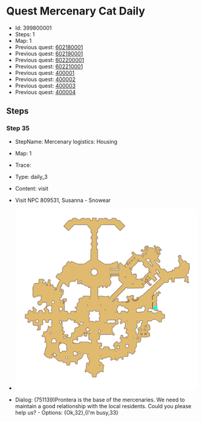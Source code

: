# Quest Mercenary Cat Daily

- Id: 399800001
- Steps: 1
- Map: 1
- Previous quest: [602180001](602180001.md)
- Previous quest: [602190001](602190001.md)
- Previous quest: [602200001](602200001.md)
- Previous quest: [602210001](602210001.md)
- Previous quest: [400001](400001.md)
- Previous quest: [400002](400002.md)
- Previous quest: [400003](400003.md)
- Previous quest: [400004](400004.md)

## Steps

### Step 35
- StepName:  Mercenary logistics: Housing
- Map:  1
- Trace:  
- Type:  daily_3
- Content:  visit
- Visit NPC 809531, Susanna - Snowear

- ![images/399800001_35.png](images/399800001_35.png)
- Dialog: (751139)Prontera is the base of the mercenaries. We need to maintain a good relationship with the local residents. Could you please help us? - Options: {Ok,32},{I'm busy,33}


